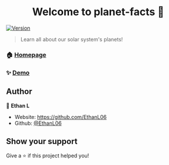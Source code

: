 <h1 align="center">Welcome to planet-facts 👋</h1>
<p>
  <a href="https://www.npmjs.com/package/planet-facts" target="_blank">
    <img alt="Version" src="https://img.shields.io/npm/v/planet-facts.svg">
  </a>
</p>

> Learn all about our solar system's planets!

### 🏠 [Homepage](https://github.com/EthanL06/planet-facts)

### ✨ [Demo](https://the-planet-facts.vercel.app/)

## Author

👤 **Ethan L**

- Website: https://github.com/EthanL06
- Github: [@EthanL06](https://github.com/EthanL06)

## Show your support

Give a ⭐️ if this project helped you!
